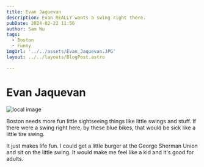 ```yaml
---
title: Evan Jaquevan
description: Evan REALLY wants a swing right there. 
pubDate: 2024-02-22 11:56
author: Sam Wu
tags:
  - Boston
  - Funny
imgUrl: '../../assets/Evan_Jaquevan.JPG'
layout: ../../layouts/BlogPost.astro

---
```

# Evan Jaquevan

![local image](../../assets/Evan_Jaquevan.JPG)

Boston needs more fun little sightseeing things like little swings and stuff. If there were a swing right here, by these blue bikes, that would be sick like a little tire swing. 

It just makes life fun. I could get a little burger at the George Sherman Union and sit on the little swing. It would make me feel like a kid and it's good for adults.  
